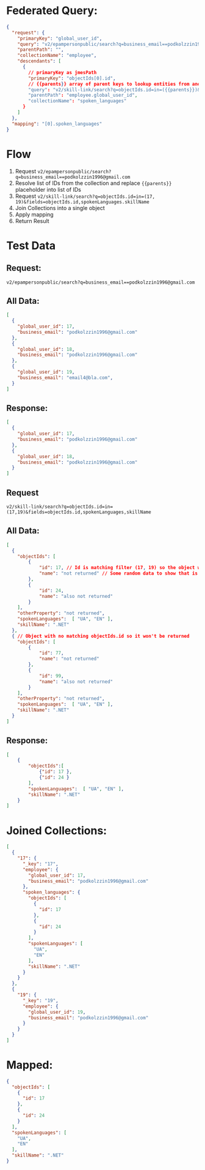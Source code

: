 # Federated Query:
```JSON
{
  "request": {
    "primaryKey": "global_user_id",
    "query": "v2/epampersonpublic/search?q=business_email==podkolzzin1996@gmail.com",
    "parentPath": "",
    "collectionName": "employee",
    "descendants": [
      {
        // primaryKey as jmesPath
        "primaryKey": "objectIds[0].id",
        // {{parents}} array of parent keys to lookup entities from another data set
        "query": "v2/skill-link/search?q=objectIds.id=in=({{parents}})&fields=objectIds.id,spokenLanguages,skillName",
        "parentPath": "employee.global_user_id",
        "collectionName": "spoken_languages"
      }
    ]
  },
  "mapping": "[0].spoken_languages"
}
```

# Flow
1. Request `v2/epampersonpublic/search?q=business_email==podkolzzin1996@gmail.com`
2. Resolve list of IDs from the collection and replace `{{parents}}` placeholder into list of IDs
3. Request `v2/skill-link/search?q=objectIds.id=in=(17, 19)&fields=objectIds.id,spokenLanguages.skillName`
4. Join Collections into a single object
5. Apply mapping
6. Return Result

# Test Data
## Request:
`v2/epampersonpublic/search?q=business_email==podkolzzin1996@gmail.com`
## All Data:
```JSON
[
  {
    "global_user_id": 17,
    "business_email": "podkolzzin1996@gmail.com"
  },
  {
    "global_user_id": 18, 
    "business_email": "podkolzzin1996@gmail.com"
  },
  {
    "global_user_id": 19,
    "business_email": "email4@bla.com",
  }
]
```

## Response:
```JSON
[
  {
    "global_user_id": 17,
    "business_email": "podkolzzin1996@gmail.com"
  },
  {
    "global_user_id": 18, 
    "business_email": "podkolzzin1996@gmail.com"
  }
]
```

## Request
`v2/skill-link/search?q=objectIds.id=in=(17,19)&fields=objectIds.id,spokenLanguages,skillName`
## All Data:
```JSON
[
  {
    "objectIds": [
        {
            "id": 17, // Id is matching filter (17, 19) so the object will be returned
            "name": "not returned" // Some random data to show that is won't be returned
        },
        {
            "id": 24,
            "name": "also not returned"
        }
    ],
    "otherProperty": "not returned",
    "spokenLanguages":  [ "UA", "EN" ],
    "skillName": ".NET"
  },
  { // Object with no matching objectIds.id so it won't be returned
    "objectIds": [ 
        {
            "id": 77,
            "name": "not returned"
        },
        {
            "id": 99,
            "name": "also not returned"
        }
    ],
    "otherProperty": "not returned",
    "spokenLanguages":  [ "UA", "EN" ],
    "skillName": ".NET"
  }
]
```

## Response:
```JSON
[
    {
        "objectIds":[
            {"id": 17 },
            {"id": 24 }
        ],
        "spokenLanguages":  [ "UA", "EN" ],
        "skillName": ".NET"
    }
]
```

# Joined Collections:
```JSON
[
  {
    "17": {
      "_key": "17",
      "employee": {
        "global_user_id": 17,
        "business_email": "podkolzzin1996@gmail.com"
      },
      "spoken_languages": {
        "objectIds": [
          {
            "id": 17
          },
          {
            "id": 24
          }
        ],
        "spokenLanguages": [
          "UA",
          "EN"
        ],
        "skillName": ".NET"
      }
    }
  },
  {
    "19": {
      "_key": "19",
      "employee": {
        "global_user_id": 19,
        "business_email": "podkolzzin1996@gmail.com"
      }
    }
  }
]
```

# Mapped:
```JSON
{
  "objectIds": [
    {
      "id": 17
    },
    {
      "id": 24
    }
  ],
  "spokenLanguages": [
    "UA",
    "EN"
  ],
  "skillName": ".NET"
}
```
